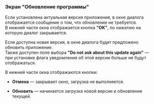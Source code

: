 ### Экран "Обновление программы"

Если установлена актуальная версия приложения, в окне диалога отображается сообщение о том, что обновление не требуется.  
В нижней части окна отображается кнопка **"OK"**, по нажатию на которую диалог закрывается.

Если доступна новая версия, в окне диалога будет предложено обновить приложение.  
Также доступен поле выбора **"Do not ask about this update again"** — при установке флага уведомления об этой версии больше не будут отображаться.

В нижней части окна отображаются кнопки:

-   **Отмена** — закрывает окно, загрузка не выполняется.
    
-   **Обновить** — начинается загрузка новой версии и обновление текущей.